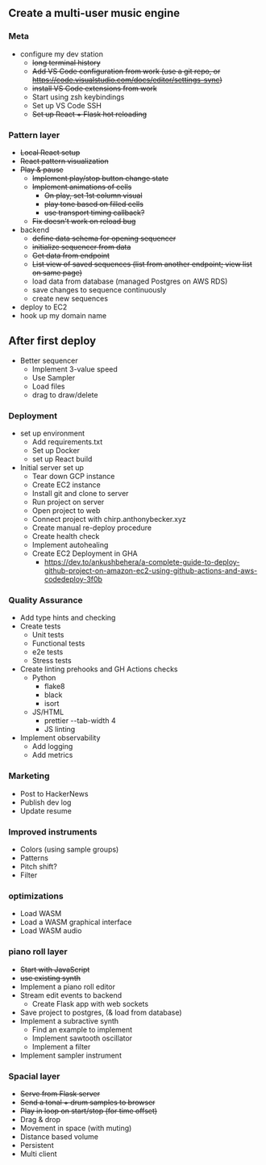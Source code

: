 ## Create a multi-user music engine

### Meta

-   configure my dev station
    -   ~~long terminal history~~
    -   ~~Add VS Code configuration from work (use a git repo, or https://code.visualstudio.com/docs/editor/settings-sync)~~
    -   ~~install VS Code extensions from work~~
    -   Start using zsh keybindings
    -   Set up VS Code SSH
    -   ~~Set up React + Flask hot reloading~~

### Pattern layer

-   ~~Local React setup~~
-   ~~React pattern visualization~~
-   ~~Play & pause~~
    -   ~~Implement play/stop button change state~~
    -   ~~Implement animations of cells~~
        - ~~On play, set 1st column visual~~
        - ~~play tone based on filled cells~~
        - ~~use transport timing callback?~~
    -   ~~Fix doesn't work on reload bug~~
-   backend
    -   ~~define data schema for opening sequencer~~
    -   ~~initialize sequencer from data~~
    -   ~~Get data from endpoint~~
    -   ~~List view of saved sequences (list from another endpoint; view list on same page)~~
    -   load data from database (managed Postgres on AWS RDS)
    -   save changes to sequence continuously
    -   create new sequences
-   deploy to EC2
-   hook up my domain name


## After first deploy

-   Better sequencer
    -   Implement 3-value speed
    -   Use Sampler
    -   Load files
    -   drag to draw/delete

### Deployment

-   set up environment
    -   Add requirements.txt
    -   Set up Docker
    -   set up React build
-   Initial server set up
    -   Tear down GCP instance
    -   Create EC2 instance
    -   Install git and clone to server
    -   Run project on server
    -   Open project to web
    -   Connect project with chirp.anthonybecker.xyz
    -   Create manual re-deploy procedure
    -   Create health check
    -   Implement autohealing
    -   Create EC2 Deployment in GHA
        -   https://dev.to/ankushbehera/a-complete-guide-to-deploy-github-project-on-amazon-ec2-using-github-actions-and-aws-codedeploy-3f0b

### Quality Assurance

-   Add type hints and checking
-   Create tests
    -   Unit tests
    -   Functional tests
    -   e2e tests
    -   Stress tests
-   Create linting prehooks and GH Actions checks
    -   Python
        -   flake8
        -   black
        -   isort
    -   JS/HTML
        -   prettier --tab-width 4
        -   JS linting
-   Implement observability
    -   Add logging
    -   Add metrics

### Marketing

-   Post to HackerNews
-   Publish dev log
-   Update resume

### Improved instruments

-   Colors (using sample groups)
-   Patterns
-   Pitch shift?
-   Filter

### optimizations

-   Load WASM
-   Load a WASM graphical interface
-   Load WASM audio

### piano roll layer

-   ~~Start with JavaScript~~
-   ~~use existing synth~~
-   Implement a piano roll editor
-   Stream edit events to backend
    -   Create Flask app with web sockets
-   Save project to postgres, (& load from database)
-   Implement a subractive synth
    -   Find an example to implement
    -   Implement sawtooth oscillator
    -   Implement a filter
-   Implement sampler instrument

### Spacial layer

-   ~~Serve from Flask server~~
-   ~~Send a tonal + drum samples to browser~~
-   ~~Play in loop on start/stop (for time offset)~~
-   Drag & drop
-   Movement in space (with muting)
-   Distance based volume
-   Persistent
-   Multi client
